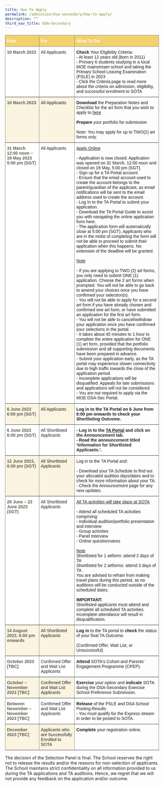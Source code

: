 ```yaml
---
title: How To Apply
permalink: /admission/dsa-secondary/how-to-apply/
description: ""
third_nav_title: DSA–Secondary
---
```

<style type="text/css">
.tg  {border-collapse:collapse;border-spacing:0;}
.tg td{border-color:black;border-style:solid;border-width:1px;font-family:Arial, sans-serif;font-size:14px;
  overflow:hidden;padding:10px 5px;word-break:normal;}
.tg th{border-color:black;border-style:solid;border-width:1px;font-family:Arial, sans-serif;font-size:14px;
  font-weight:normal;overflow:hidden;padding:10px 5px;word-break:normal;}
.tg .tg-q8tz{background-color:#FAF4E1;border-color:inherit;color:#5E5D52;font-weight:bold;text-align:left;vertical-align:top}
.tg .tg-lhpe{background-color:#FAF4E1;border-color:inherit;color:#222;text-align:left;vertical-align:top}
.tg .tg-nr0y{background-color:#F2D16E;border-color:inherit;color:#FFF;font-weight:bold;text-align:left;vertical-align:top}
.tg .tg-vqo2{background-color:#FFF;border-color:inherit;color:#5E5D52;font-weight:bold;text-align:left;vertical-align:top}
.tg .tg-ats7{background-color:#FFF;border-color:inherit;color:#222;text-align:left;vertical-align:top}
.tg .tg-0pky{border-color:inherit;text-align:left;vertical-align:top}
.tg .tg-0f6e{background-color:#FFF;border-color:inherit;color:#222;font-weight:bold;text-align:left;vertical-align:top}
</style>
<table class="tg">
<thead>
  <tr>
    <th class="tg-nr0y"><span style="font-weight:bold;color:#FFF;background-color:#F2D16E">Date</span></th>
    <th class="tg-nr0y"><span style="font-weight:bold;color:#FFF;background-color:#F2D16E">For</span></th>
    <th class="tg-nr0y"><span style="font-weight:bold;color:#FFF;background-color:#F2D16E">What To Do</span></th>
  </tr>
</thead>
<tbody>
  <tr>
    <td class="tg-vqo2"><span style="color:#5E5D52;background-color:transparent">10 March 2023</span></td>
    <td class="tg-ats7">All Applicants</td>
    <td class="tg-0pky"><span style="font-weight:700;font-style:normal">Check </span>Your Eligibility Criteria:<br>- At least 12 years old (born in 2011)<br>- Primary 6 students studying in a local MOE mainstream school and taking the Primary School Leaving Examination (PSLE) in 2023<br>- Click the Criteria page to read more about the criteria on admission, eligibility, and successful enrolment to SOTA</td>
  </tr>
  <tr>
    <td class="tg-q8tz"><span style="color:#5E5D52;background-color:transparent">10 March 2023</span></td>
    <td class="tg-lhpe">All Applicants</td>
    <td class="tg-0pky"><span style="font-weight:700">Download </span>the Preparation Notes and Checklist for the art form that you wish to apply to <a rel="noopener noreferrer" target="_blank" href="/admissions/talent-academy/preparation-notes-checklists">here</a><br><br><span style="font-weight:700">Prepare </span>your portfolio for submission<br><br><span style="font-weight:400;font-style:normal">Note: You may apply for up to </span>TWO(2) art forms only.<br></td>
  </tr>
  <tr>
    <td class="tg-vqo2"><span style="color:#5E5D52;background-color:transparent">31 March 12:00 noon – 19 May 2023 5:00 pm (SGT)</span></td>
    <td class="tg-ats7">All Applicants</td>
    <td class="tg-0pky"><span style="text-decoration:underline">Apply Online</span><br><br>- Application is now closed. Application was opened on 31 March, 12:00 noon and closed on 19 May, 5:00 pm (SGT).<br>- Sign up for a TA Portal account.<br>- Ensure that the email account used to create the account belongs to the parent/guardian of the applicant, as email notifications will be sent to the email address used to create the account.<br>- Log In to the TA Portal to submit your application.<br>- Download the TA Portal Guide to assist you with navigating the online application form here.<br>- The application form will automatically close at 5:00 pm (SGT). Applicants who are in the midst of completing the form will not be able to proceed to submit their application when this happens. No extension of the deadline will be granted.<br><br><span style="text-decoration:underline">Note</span><br><br>- If you are applying to TWO (2) art forms, you only need to submit ONE (1) application. Choose the 2 art forms when prompted. You will not be able to go back to amend your choices once you have confirmed your selection(s).<br>- You will not be able to apply for a second art form if you have already chosen and confirmed one art form, or have submitted an application for the first art form.<br>- You will not be able to cancel/withdraw your application once you have confirmed your selections in the portal.<br>- It takes about 45 minutes to 1 hour to complete the entire application for ONE (1) art form, provided that the portfolio submission and all supporting documents have been prepared in advance.<br>- Submit your application early, as the TA portal may experience slower connectivity due to high traffic towards the close of the application period.<br>- Incomplete applications will be disqualified. Appeals for late submissions and applications will not be considered.<br>- You are not required to apply via the MOE DSA-Sec Portal.<br></td>
  </tr>
  <tr>
    <td class="tg-q8tz"><span style="color:#5E5D52;background-color:transparent">6 June 2023 6:00 pm (SGT)</span></td>
    <td class="tg-lhpe">All Applicants</td>
    <td class="tg-0pky"><span style="font-weight:bold">Log in to the TA Portal on 6 June from 6:00 pm onwards to check your Shortlisting Outcome.</span></td>
  </tr>
  <tr>
    <td class="tg-vqo2"><span style="color:#5E5D52;background-color:transparent">6 June 2023 6:00 pm (SGT)</span></td>
    <td class="tg-ats7">All Shortlisted Applicants</td>
    <td class="tg-0f6e"><span style="font-weight:700">- Log in</span> to the <a rel="noopener noreferrer" target="_blank" href="https://ta.sota.edu.sg/sota_dsa/"><span style="font-weight:700">TA Portal</span></a> and <span style="font-weight:700">click</span> on the <span style="font-weight:700">Announcement</span> tab.<br><span style="font-weight:700">- Read</span> the announcement titled ‘<span style="font-weight:700">Information for Shortlisted Applicants.</span>’.</td>
  </tr>
  <tr>
    <td class="tg-q8tz"><span style="color:#5E5D52;background-color:transparent">12 June 2023, 6:00 pm (SGT)</span></td>
    <td class="tg-lhpe">All Shortlisted Applicants</td>
    <td class="tg-0pky">Log in to the TA Portal and:<br><br>- Download your TA Schedule to find out your allocated audition days/dates and to check for more information about your TA.<br>- Check the Announcement page for any new updates.</td>
  </tr>
  <tr>
    <td class="tg-vqo2"><span style="color:#5E5D52;background-color:transparent">20 June – 23 June 2023 (SGT)</span></td>
    <td class="tg-ats7">All Shortlisted Applicants</td>
    <td class="tg-0pky"><span style="font-weight:400;font-style:normal;text-decoration:underline">All TA activities will take place at SOTA</span><br><br><span style="font-weight:400;font-style:normal;text-decoration:none">- Attend all scheduled TA activities comprising:</span><br><span style="font-weight:400;font-style:normal;text-decoration:none">- Individual audition/portfolio presentation and interview</span><br><span style="font-weight:400;font-style:normal;text-decoration:none">- Group activities</span><br><span style="font-weight:400;font-style:normal;text-decoration:none">- Panel Interview</span><br><span style="font-weight:400;font-style:normal;text-decoration:none">- Online questionnaires</span><br><br><span style="font-weight:400;font-style:normal;text-decoration:underline">Note</span><br><span style="font-weight:400;font-style:normal;text-decoration:none">Shortlisted for 1 artform: attend 2 days of TA</span><br><span style="font-weight:400;font-style:normal;text-decoration:none">Shortlisted for 2 artforms: attend 3 days of TA</span><br><span style="font-weight:400;font-style:normal;text-decoration:none">You are advised to refrain from making travel plans during this period, as no auditions will be conducted outside of the scheduled dates.</span><br><br><span style="font-weight:bold;font-style:normal;text-decoration:none">IMPORTANT:</span><br><span style="font-weight:400;font-style:normal;text-decoration:none">Shortlisted applicants must attend and complete all scheduled TA activities. Incomplete attendance will result in disqualification.</span></td>
  </tr>
  <tr>
    <td class="tg-q8tz"><span style="color:#5E5D52;background-color:transparent">14 August 2023, 6:00 pm onwards</span></td>
    <td class="tg-lhpe">All Shortlisted Applicants</td>
    <td class="tg-0pky"><span style="font-weight:700;font-style:normal">Log in </span>to the TA portal to <span style="font-weight:700">check </span>the status of your final TA Outcome.<br><br><span style="font-weight:400;font-style:normal">(Confirmed Offer, Wait List, or Unsuccessful)</span></td>
  </tr>
  <tr>
    <td class="tg-vqo2"><span style="color:#5E5D52;background-color:transparent">October 2023 [TBC]</span></td>
    <td class="tg-ats7">Confirmed Offer and Wait List Applicants</td>
    <td class="tg-0pky"><span style="font-weight:700;font-style:normal">Attend </span>SOTA's Cohort and Parents' Engagement Programme (CPEP).</td>
  </tr>
  <tr>
    <td class="tg-q8tz"><span style="color:#5E5D52;background-color:transparent">October – November 2023 [TBC]</span><br></td>
    <td class="tg-lhpe">Confirmed Offer and Wait List Applicants</td>
    <td class="tg-0pky"><span style="font-weight:700;font-style:normal">Exercise </span>your option and <span style="font-weight:700">indicate </span>SOTA during the DSA-Secondary Exercise School Preference Submission.</td>
  </tr>
  <tr>
    <td class="tg-vqo2"><span style="color:#5E5D52;background-color:transparent">Between November – November 2023 [TBC]</span></td>
    <td class="tg-ats7">Confirmed Offer and Wait List Applicants</td>
    <td class="tg-0pky"><span style="font-weight:700;font-style:normal">Release </span>of the PSLE and DSA School Posting Results<br>- You must qualify for the Express stream in order to be posted to SOTA.</td>
  </tr>
  <tr>
    <td class="tg-q8tz"><span style="color:#5E5D52;background-color:transparent">December 2023 [TBC]</span></td>
    <td class="tg-lhpe">Applicants who are Successfully Enrolled to SOTA</td>
    <td class="tg-0pky"><span style="font-weight:700;font-style:normal">Complete </span>your registration online.</td>
  </tr>
</tbody>
</table>

The decision of the Selection Panel is final. The School reserves the right not to release the results and/or the reasons for non-selection of applicants. The School maintains strict confidentiality on all information provided to us during the TA applications and TA auditions. Hence, we regret that we will not provide any feedback on the application and/or outcome.